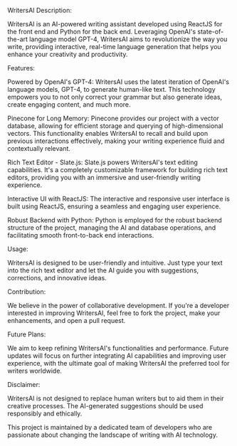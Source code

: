 WritersAI
Description:

WritersAI is an AI-powered writing assistant developed using ReactJS for the front end and Python for the back end. Leveraging OpenAI's state-of-the-art language model GPT-4, WritersAI aims to revolutionize the way you write, providing interactive, real-time language generation that helps you enhance your creativity and productivity.

Features:

Powered by OpenAI's GPT-4: WritersAI uses the latest iteration of OpenAI's language models, GPT-4, to generate human-like text. This technology empowers you to not only correct your grammar but also generate ideas, create engaging content, and much more.

Pinecone for Long Memory: Pinecone provides our project with a vector database, allowing for efficient storage and querying of high-dimensional vectors. This functionality enables WritersAI to recall and build upon previous interactions effectively, making your writing experience fluid and contextually relevant.

Rich Text Editor - Slate.js: Slate.js powers WritersAI's text editing capabilities. It's a completely customizable framework for building rich text editors, providing you with an immersive and user-friendly writing experience.

Interactive UI with ReactJS: The interactive and responsive user interface is built using ReactJS, ensuring a seamless and engaging user experience.

Robust Backend with Python: Python is employed for the robust backend structure of the project, managing the AI and database operations, and facilitating smooth front-to-back end interactions.

Usage:

WritersAI is designed to be user-friendly and intuitive. Just type your text into the rich text editor and let the AI guide you with suggestions, corrections, and innovative ideas.

Contribution:

We believe in the power of collaborative development. If you're a developer interested in improving WritersAI, feel free to fork the project, make your enhancements, and open a pull request.

Future Plans:

We aim to keep refining WritersAI's functionalities and performance. Future updates will focus on further integrating AI capabilities and improving user experience, with the ultimate goal of making WritersAI the preferred tool for writers worldwide.

Disclaimer:

WritersAI is not designed to replace human writers but to aid them in their creative processes. The AI-generated suggestions should be used responsibly and ethically.

This project is maintained by a dedicated team of developers who are passionate about changing the landscape of writing with AI technology. 
